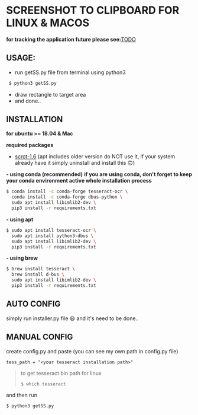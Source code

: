 # SCREENSHOT TO CLIPBOARD FOR LINUX & MACOS

**for tracking the application future please see:**[TODO](TODO.md)

## USAGE:

- run getSS.py file from terminal using python3

```sh
 $ python3 getSS.py
```

- draw rectangle to target area
- and done..

## INSTALLATION

**for ubuntu >= 18.04 & Mac**

**required packages**

- [scrot-1.6](https://github.com/resurrecting-open-source-projects/scrot) (apt includes older version do NOT use it, if your system already have it simply uninstall and install this 🙃)


**- using conda (recommended)**
**if you are using conda, don't forget to keep your conda environment active whole installation process**

```sh
$ conda install -c conda-forge tesseract-ocr \
  conda install -c conda-forge dbus-python \
  sudo apt install libimlib2-dev \
  pip3 install -r requirements.txt
```

**- using apt**

```sh
$ sudo apt install tesseract-ocr \
  sudo apt install python3-dbus \
  sudo apt install libimlib2-dev \
  pip3 install -r requirements.txt
```

**- using brew**

```sh
$ brew install tesseract \
  brew install d-bus \
  sudo apt install libimlib2-dev \
  pip3 install -r requirements.txt
```
## AUTO CONFIG
simply run installer.py file 😃 and it's need to be done..

## MANUAL CONFIG
create config.py and paste (you can see my own path in config.py file)

```
tess_path = "<your tesseract installation path>"

```

> to get tesseract bin path for linux
>
> ```sh
> $ which tesseract
> ```

and then run

```sh
$ python3 getSS.py
```


